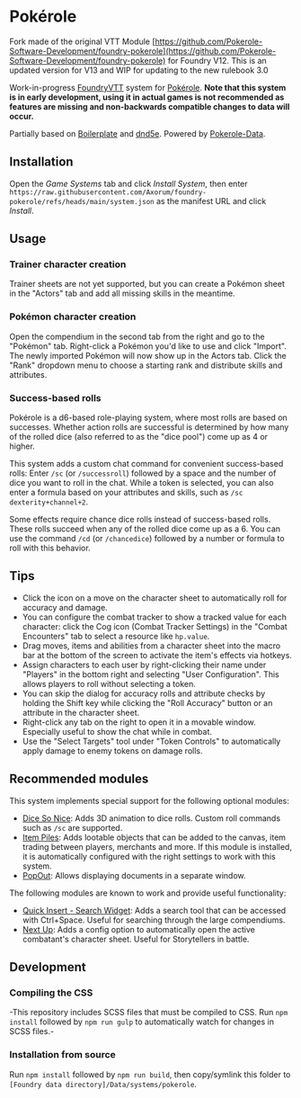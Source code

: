 # Pokérole

Fork made of the original VTT Module [https://github.com/Pokerole-Software-Development/foundry-pokerole](https://github.com/Pokerole-Software-Development/foundry-pokerole) for Foundry V12. This is an updated version for V13 and WIP for updating to the new rulebook 3.0

Work-in-progress [FoundryVTT](https://foundryvtt.com/) system for [Pokérole](https://www.pokeroleproject.com/). **Note that this system is in early development, using it in actual games is not recommended as features are missing and non-backwards compatible changes to data will occur.**

Partially based on [Boilerplate](https://gitlab.com/asacolips-projects/foundry-mods/boilerplate) and [dnd5e](https://github.com/foundryvtt/dnd5e). Powered by [Pokerole-Data](https://github.com/Willowlark/Pokerole-Data).

## Installation
Open the *Game Systems* tab and click *Install System*, then enter `https://raw.githubusercontent.com/Axorum/foundry-pokerole/refs/heads/main/system.json` as the manifest URL and click *Install*.

## Usage

### Trainer character creation
Trainer sheets are not yet supported, but you can create a Pokémon sheet in the "Actors" tab and add all missing skills in the meantime.

### Pokémon character creation

Open the compendium in the second tab from the right and go to the "Pokémon" tab. Right-click a Pokémon you'd like to use and click "Import". The newly imported Pokémon will now show up in the Actors tab. Click the "Rank" dropdown menu to choose a starting rank and distribute skills and attributes.

### Success-based rolls
Pokérole is a d6-based role-playing system, where most rolls are based on successes. Whether action rolls are successful is determined by how many of the rolled dice (also referred to as the "dice pool") come up as 4 or higher.

This system adds a custom chat command for convenient success-based rolls: Enter `/sc` (or `/successroll`) followed by a space and the number of dice you want to roll in the chat. While a token is selected, you can also enter a formula based on your attributes and skills, such as `/sc dexterity+channel+2`.

Some effects require chance dice rolls instead of success-based rolls. These rolls succeed when any of the rolled dice come up as a 6. You can use the command `/cd` (or `/chancedice`) followed by a number or formula to roll with this behavior.

## Tips
- Click the icon on a move on the character sheet to automatically roll for accuracy and damage.
- You can configure the combat tracker to show a tracked value for each character: click the Cog icon (Combat Tracker Settings) in the "Combat Encounters" tab to select a resource like `hp.value`.
- Drag moves, items and abilities from a character sheet into the macro bar at the bottom of the screen to activate the item's effects via hotkeys.
- Assign characters to each user by right-clicking their name under "Players" in the bottom right and selecting "User Configuration". This allows players to roll without selecting a token.
- You can skip the dialog for accuracy rolls and attribute checks by holding the Shift key while clicking the "Roll Accuracy" button or an attribute in the character sheet.
- Right-click any tab on the right to open it in a movable window. Especially useful to show the chat while in combat.
- Use the "Select Targets" tool under "Token Controls" to automatically apply damage to enemy tokens on damage rolls.

## Recommended modules

This system implements special support for the following optional modules:
- [Dice So Nice](https://foundryvtt.com/packages/dice-so-nice/): Adds 3D animation to dice rolls. Custom roll commands such as `/sc` are supported.
- [Item Piles](https://foundryvtt.com/packages/item-piles): Adds lootable objects that can be added to the canvas, item trading between players, merchants and more. If this module is installed, it is automatically configured with the right settings to work with this system.
- [PopOut](https://foundryvtt.com/packages/popout): Allows displaying documents in a separate window.

The following modules are known to work and provide useful functionality:
- [Quick Insert - Search Widget](https://foundryvtt.com/packages/quick-insert): Adds a search tool that can be accessed with Ctrl+Space. Useful for searching through the large compendiums.
- [Next Up](https://foundryvtt.com/packages/Next-Up): Adds a config option to automatically open the active combatant's character sheet. Useful for Storytellers in battle.

## Development

### Compiling the CSS

-This repository includes SCSS files that must be compiled to CSS. Run `npm install` followed by `npm run gulp` to automatically watch for changes in SCSS files.-

### Installation from source

Run `npm install` followed by `npm run build`, then copy/symlink this folder to `[Foundry data directory]/Data/systems/pokerole`.
